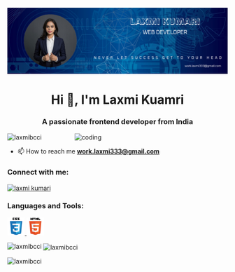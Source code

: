 ![logo](https://github.com/laxmibcci/laxmibcci/blob/main/Navy%20And%20White%20Geomteric%20Technology%20Linkedln%20Banner.png)
<h1 align="center">Hi 👋, I'm Laxmi Kuamri</h1>
<h3 align="center">A passionate frontend developer from India</h3>

<img src="https://cdn.dribbble.com/users/17707/screenshots/2413754/rrr.gif"
    alt="coding" align="right" width="350">

<p align="left"> <img src="https://komarev.com/ghpvc/?username=laxmibcci&label=Profile%20views&color=0e75b6&style=flat"
        alt="laxmibcci" /> </p>



- 📫 How to reach me **work.laxmi333@gmail.com**

<h3 align="left">Connect with me:</h3>
<p align="left">
    <a href="https://linkedin.com/in/laxmi kumari" target="blank"><img align="center"
            src="https://raw.githubusercontent.com/rahuldkjain/github-profile-readme-generator/master/src/images/icons/Social/linked-in-alt.svg"
            alt="laxmi kumari" height="30" width="40" /></a>
</p>

<h3 align="left">Languages and Tools:</h3>
<p align="left"> <a href="https://www.w3schools.com/css/" target="_blank" rel="noreferrer"> <img
            src="https://raw.githubusercontent.com/devicons/devicon/master/icons/css3/css3-original-wordmark.svg"
            alt="css3" width="40" height="40" /> </a> <a href="https://www.w3.org/html/" target="_blank"
        rel="noreferrer"> <img
            src="https://raw.githubusercontent.com/devicons/devicon/master/icons/html5/html5-original-wordmark.svg"
            alt="html5" width="40" height="40" /> </a> </p>

<p><img align="left"
        src="https://github-readme-stats.vercel.app/api/top-langs?username=laxmibcci&show_icons=true&locale=en&layout=compact"
        alt="laxmibcci" /></p>

<p>&nbsp;<img align="center"
        src="https://github-readme-stats.vercel.app/api?username=laxmibcci&show_icons=true&locale=en" alt="laxmibcci" />
</p>

<p><img align="center" src="https://github-readme-streak-stats.herokuapp.com/?user=laxmibcci&" alt="laxmibcci" /></p>
